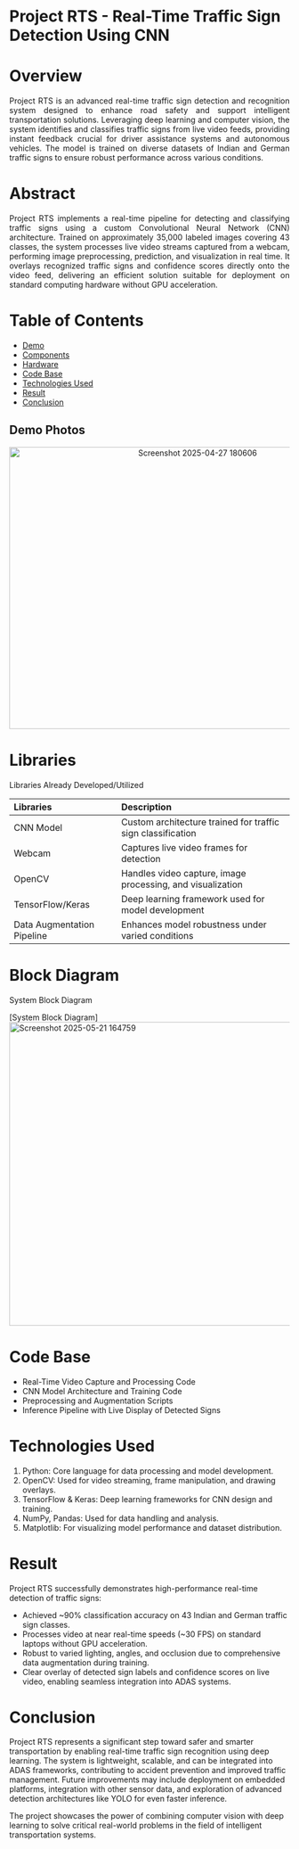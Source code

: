 # Project RTS - Real-Time Traffic Sign Detection Using CNN

# Overview
<p align="justify">
Project RTS is an advanced real-time traffic sign detection and recognition system designed to enhance road safety and support intelligent transportation solutions. Leveraging deep learning and computer vision, the system identifies and classifies traffic signs from live video feeds, providing instant feedback crucial for driver assistance systems and autonomous vehicles. The model is trained on diverse datasets of Indian and German traffic signs to ensure robust performance across various conditions.
</p>

# Abstract
<p align="justify">
Project RTS implements a real-time pipeline for detecting and classifying traffic signs using a custom Convolutional Neural Network (CNN) architecture. Trained on approximately 35,000 labeled images covering 43 classes, the system processes live video streams captured from a webcam, performing image preprocessing, prediction, and visualization in real time. It overlays recognized traffic signs and confidence scores directly onto the video feed, delivering an efficient solution suitable for deployment on standard computing hardware without GPU acceleration.
</p>

# Table of Contents
- [Demo](#Demo-Photos)
- [Components](#Components)
- [Hardware](#Hardware)
- [Code Base](#Code-Base)
- [Technologies Used](#Technologies-Used)
- [Result](#Result)
- [Conclusion](#Conclusion)

## Demo Photos

<p align="center">
  <img width="661" height="506" alt="Screenshot 2025-04-27 180606" src="https://github.com/user-attachments/assets/64001106-f329-41bc-85d2-ebc5db2457fc" />
</p>

# Libraries
Libraries Already Developed/Utilized

| Libraries | Description |
| :---         | :---      |
| CNN Model | Custom architecture trained for traffic sign classification |
| Webcam | Captures live video frames for detection |
| OpenCV | Handles video capture, image processing, and visualization |
| TensorFlow/Keras | Deep learning framework used for model development |
| Data Augmentation Pipeline | Enhances model robustness under varied conditions |

# Block Diagram
System Block Diagram

[System Block Diagram]<img width="875" height="545" alt="Screenshot 2025-05-21 164759" src="https://github.com/user-attachments/assets/f0f1a23b-1b0c-4acc-beba-cbd44d1f2107" />

# Code Base
- Real-Time Video Capture and Processing Code
- CNN Model Architecture and Training Code
- Preprocessing and Augmentation Scripts
- Inference Pipeline with Live Display of Detected Signs

# Technologies Used
1. Python: Core language for data processing and model development.
2. OpenCV: Used for video streaming, frame manipulation, and drawing overlays.
3. TensorFlow & Keras: Deep learning frameworks for CNN design and training.
4. NumPy, Pandas: Used for data handling and analysis.
5. Matplotlib: For visualizing model performance and dataset distribution.

# Result
Project RTS successfully demonstrates high-performance real-time detection of traffic signs:

- Achieved ~90% classification accuracy on 43 Indian and German traffic sign classes.
- Processes video at near real-time speeds (~30 FPS) on standard laptops without GPU acceleration.
- Robust to varied lighting, angles, and occlusion due to comprehensive data augmentation during training.
- Clear overlay of detected sign labels and confidence scores on live video, enabling seamless integration into ADAS systems.

# Conclusion
Project RTS represents a significant step toward safer and smarter transportation by enabling real-time traffic sign recognition using deep learning. The system is lightweight, scalable, and can be integrated into ADAS frameworks, contributing to accident prevention and improved traffic management. Future improvements may include deployment on embedded platforms, integration with other sensor data, and exploration of advanced detection architectures like YOLO for even faster inference.

The project showcases the power of combining computer vision with deep learning to solve critical real-world problems in the field of intelligent transportation systems.
